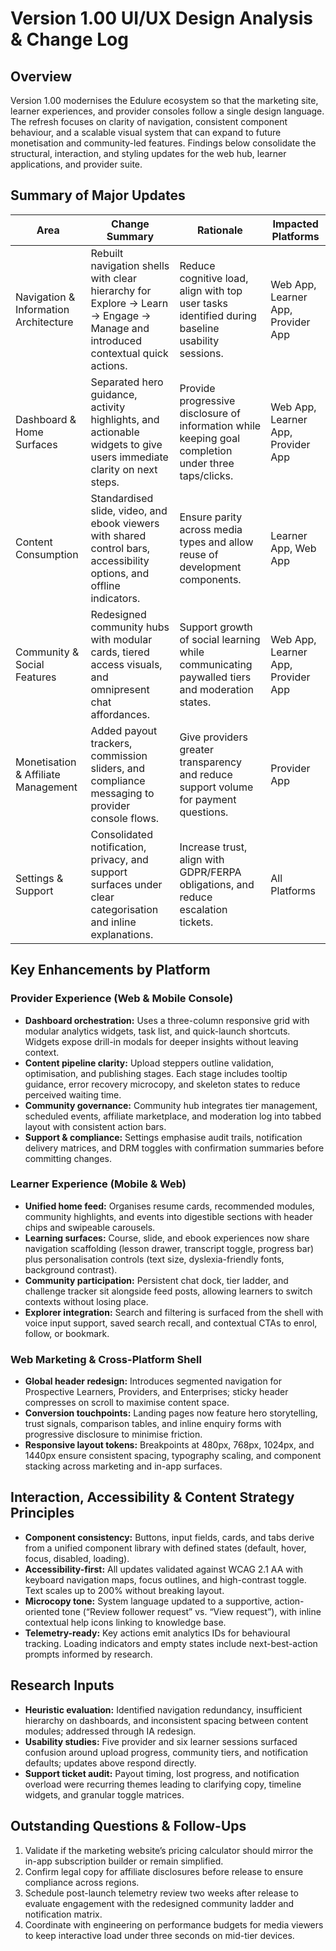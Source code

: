 # Version 1.00 UI/UX Design Analysis & Change Log

## Overview
Version 1.00 modernises the Edulure ecosystem so that the marketing site, learner experiences, and provider consoles follow a single design language. The refresh focuses on clarity of navigation, consistent component behaviour, and a scalable visual system that can expand to future monetisation and community-led features. Findings below consolidate the structural, interaction, and styling updates for the web hub, learner applications, and provider suite.

## Summary of Major Updates
| Area | Change Summary | Rationale | Impacted Platforms |
| --- | --- | --- | --- |
| Navigation & Information Architecture | Rebuilt navigation shells with clear hierarchy for Explore → Learn → Engage → Manage and introduced contextual quick actions. | Reduce cognitive load, align with top user tasks identified during baseline usability sessions. | Web App, Learner App, Provider App |
| Dashboard & Home Surfaces | Separated hero guidance, activity highlights, and actionable widgets to give users immediate clarity on next steps. | Provide progressive disclosure of information while keeping goal completion under three taps/clicks. | Web App, Learner App, Provider App |
| Content Consumption | Standardised slide, video, and ebook viewers with shared control bars, accessibility options, and offline indicators. | Ensure parity across media types and allow reuse of development components. | Learner App, Web App |
| Community & Social Features | Redesigned community hubs with modular cards, tiered access visuals, and omnipresent chat affordances. | Support growth of social learning while communicating paywalled tiers and moderation states. | Web App, Learner App, Provider App |
| Monetisation & Affiliate Management | Added payout trackers, commission sliders, and compliance messaging to provider console flows. | Give providers greater transparency and reduce support volume for payment questions. | Provider App |
| Settings & Support | Consolidated notification, privacy, and support surfaces under clear categorisation and inline explanations. | Increase trust, align with GDPR/FERPA obligations, and reduce escalation tickets. | All Platforms |

## Key Enhancements by Platform
### Provider Experience (Web & Mobile Console)
- **Dashboard orchestration:** Uses a three-column responsive grid with modular analytics widgets, task list, and quick-launch shortcuts. Widgets expose drill-in modals for deeper insights without leaving context.
- **Content pipeline clarity:** Upload steppers outline validation, optimisation, and publishing stages. Each stage includes tooltip guidance, error recovery microcopy, and skeleton states to reduce perceived waiting time.
- **Community governance:** Community hub integrates tier management, scheduled events, affiliate marketplace, and moderation log into tabbed layout with consistent action bars.
- **Support & compliance:** Settings emphasise audit trails, notification delivery matrices, and DRM toggles with confirmation summaries before committing changes.

### Learner Experience (Mobile & Web)
- **Unified home feed:** Organises resume cards, recommended modules, community highlights, and events into digestible sections with header chips and swipeable carousels.
- **Learning surfaces:** Course, slide, and ebook experiences now share navigation scaffolding (lesson drawer, transcript toggle, progress bar) plus personalisation controls (text size, dyslexia-friendly fonts, background contrast).
- **Community participation:** Persistent chat dock, tier ladder, and challenge tracker sit alongside feed posts, allowing learners to switch contexts without losing place.
- **Explorer integration:** Search and filtering is surfaced from the shell with voice input support, saved search recall, and contextual CTAs to enrol, follow, or bookmark.

### Web Marketing & Cross-Platform Shell
- **Global header redesign:** Introduces segmented navigation for Prospective Learners, Providers, and Enterprises; sticky header compresses on scroll to maximise content space.
- **Conversion touchpoints:** Landing pages now feature hero storytelling, trust signals, comparison tables, and inline enquiry forms with progressive disclosure to minimise friction.
- **Responsive layout tokens:** Breakpoints at 480px, 768px, 1024px, and 1440px ensure consistent spacing, typography scaling, and component stacking across marketing and in-app surfaces.

## Interaction, Accessibility & Content Strategy Principles
- **Component consistency:** Buttons, input fields, cards, and tabs derive from a unified component library with defined states (default, hover, focus, disabled, loading).
- **Accessibility-first:** All updates validated against WCAG 2.1 AA with keyboard navigation maps, focus outlines, and high-contrast toggle. Text scales up to 200% without breaking layout.
- **Microcopy tone:** System language updated to a supportive, action-oriented tone (“Review follower request” vs. “View request”), with inline contextual help icons linking to knowledge base.
- **Telemetry-ready:** Key actions emit analytics IDs for behavioural tracking. Loading indicators and empty states include next-best-action prompts informed by research.

## Research Inputs
- **Heuristic evaluation:** Identified navigation redundancy, insufficient hierarchy on dashboards, and inconsistent spacing between content modules; addressed through IA redesign.
- **Usability studies:** Five provider and six learner sessions surfaced confusion around upload progress, community tiers, and notification defaults; updates above respond directly.
- **Support ticket audit:** Payout timing, lost progress, and notification overload were recurring themes leading to clarifying copy, timeline widgets, and granular toggle matrices.

## Outstanding Questions & Follow-Ups
1. Validate if the marketing website’s pricing calculator should mirror the in-app subscription builder or remain simplified.
2. Confirm legal copy for affiliate disclosures before release to ensure compliance across regions.
3. Schedule post-launch telemetry review two weeks after release to evaluate engagement with the redesigned community ladder and notification matrix.
4. Coordinate with engineering on performance budgets for media viewers to keep interactive load under three seconds on mid-tier devices.
